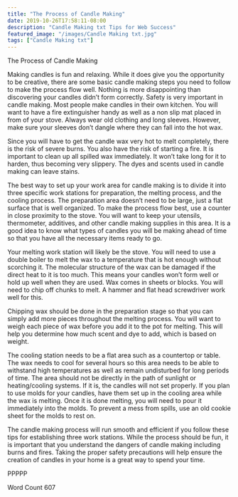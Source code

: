 ```yaml
---
title: "The Process of Candle Making"
date: 2019-10-26T17:58:11-08:00
description: "Candle Making txt Tips for Web Success"
featured_image: "/images/Candle Making txt.jpg"
tags: ["Candle Making txt"]
---
```


The Process of Candle Making

Making candles is fun and relaxing. While it does give you the opportunity to be creative, there are some basic candle making steps you need to follow to make the process flow well. Nothing is more disappointing than discovering your candles didn’t form correctly. Safety is very important in candle making. Most people make candles in their own kitchen. You will want to have a fire extinguisher handy as well as a non slip mat placed in from of your stove. Always wear old clothing and long sleeves. However, make sure your sleeves don’t dangle where they can fall into the hot wax.

Since you will have to get the candle wax very hot to melt completely, there is the risk of severe burns. You also have the risk of starting a fire. It is important to clean up all spilled wax immediately. It won’t take long for it to harden, thus becoming very slippery. The dyes and scents used in candle making can leave stains. 

The best way to set up your work area for candle making is to divide it into three specific work stations for preparation, the melting process, and the cooling process. The preparation area doesn’t need to be large, just a flat surface that is well organized. To make the process flow best, use a counter in close proximity to the stove. You will want to keep your utensils, thermometer, additives, and other candle making supplies in this area. It is a good idea to know what types of candles you will be making ahead of time so that you have all the necessary items ready to go.

Your melting work station will likely be the stove. You will need to use a double boiler to melt the wax to a temperature that is hot enough without scorching it. The molecular structure of the wax can be damaged if the direct heat to it is too much. This means your candles won’t form well or hold up well when they are used. Wax comes in sheets or blocks. You will need to chip off chunks to melt. A hammer and flat head screwdriver work well for this. 

Chipping wax should be done in the preparation stage so that you can simply add more pieces throughout the melting process. You will want to weigh each piece of wax before you add it to the pot for melting. This will help you determine how much scent and dye to add, which is based on weight. 

The cooling station needs to be a flat area such as a countertop or table. The wax needs to cool for several hours so this area needs to be able to withstand high temperatures as well as remain undisturbed for long periods of time. The area should not be directly in the path of sunlight or heating/cooling systems. If it is, the candles will not set properly. If you plan to use molds for your candles, have them set up in the cooling area while the wax is melting. Once it is done melting, you will need to pour it immediately into the molds. To prevent a mess from spills, use an old cookie sheet for the molds to rest on. 

The candle making process will run smooth and efficient if you follow these tips for establishing three work stations. While the process should be fun, it is important that you understand the dangers of candle making including burns and fires. Taking the proper safety precautions will help ensure the creation of candles in your home is a great way to spend your time. 

PPPPP

Word Count 607






